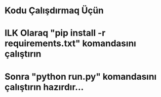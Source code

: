 # Kodu Çalışdırmaq Üçün  
# ILK Olaraq "pip install -r requirements.txt"  komandasını çalıştırın
# Sonra  "python run.py" komandasını çalıştırın  hazırdır...
